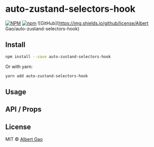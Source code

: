 # auto-zustand-selectors-hook

[![NPM](https://img.shields.io/npm/v/auto-zustand-selectors-hook.svg)](https://www.npmjs.com/package/auto-zustand-selectors-hook)
[![npm](https://img.shields.io/npm/dm/auto-zustand-selectors-hook.svg)](https://www.npmjs.com/package/auto-zustand-selectors-hook)
![GitHub](https://img.shields.io/github/license/Albert Gao/auto-zustand-selectors-hook)

## Install

```bash
npm install --save auto-zustand-selectors-hook
```

Or with yarn:

```bash
yarn add auto-zustand-selectors-hook
```

## Usage

## API / Props

## License

MIT © [Albert Gao](https://github.com/Albert-Gao)
